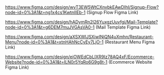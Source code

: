 https://www.figma.com/design/wvT3EW5WtCXnvbkEAwDIhI/Signup-Flow?node-id=0%3A1&t=ng1x4cs1KwtnIIEb-1 (Signup Flow Figma Link)

https://www.figma.com/design/hADymRn2I26YuxgzUuvfgi/Mail-Template?node-id=0%3A1&t=g6DEM7muJVGAsVA0-1 (Mail Template Figma Link)

https://www.figma.com/design/aXSXWlJSXiwINjQN4uXmhn/Restaurant-Menu?node-id=0%3A1&t=xtnHAhNcCyEy7LjO-1 (Restaurant Menu Figma Link)

https://www.figma.com/design/eiOWEdCbLIXR9Iz78AQ4xF/Ecommerce-Website?node-id=0%3A1&t=ILN0r5YqRo6G9g8t-1 (Ecommerce Website Figma Link)
